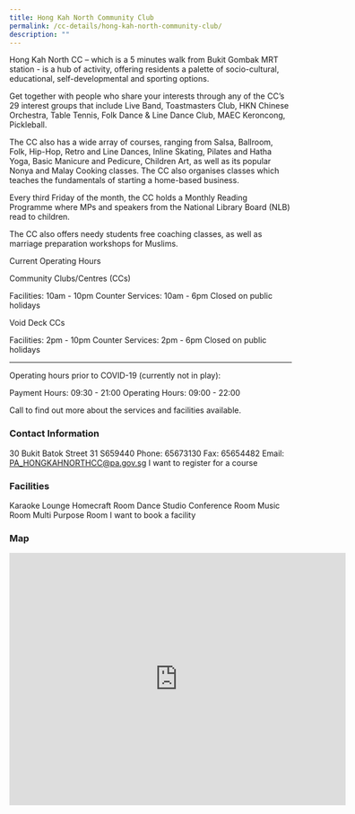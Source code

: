 ```yaml
---
title: Hong Kah North Community Club
permalink: /cc-details/hong-kah-north-community-club/
description: ""
---
```

Hong Kah North CC – which is a 5 minutes walk from Bukit Gombak MRT station - is a hub of activity, offering residents a palette of socio-cultural, educational, self-developmental and sporting options.

Get together with people who share your interests through any of the CC’s 29 interest groups that include Live Band, Toastmasters Club, HKN Chinese Orchestra, Table Tennis, Folk Dance & Line Dance Club, MAEC Keroncong, Pickleball.

The CC also has a wide array of courses, ranging from Salsa, Ballroom, Folk, Hip-Hop, Retro and Line Dances, Inline Skating, Pilates and Hatha Yoga, Basic Manicure and Pedicure, Children Art, as well as its popular Nonya and Malay Cooking classes. The CC also organises classes which teaches the fundamentals of starting a home-based business.

Every third Friday of the month, the CC holds a Monthly Reading Programme where MPs and speakers from the National Library Board (NLB) read to children.

The CC also offers needy students free coaching classes, as well as marriage preparation workshops for Muslims.

Current Operating Hours

Community Clubs/Centres (CCs)

Facilities: 10am - 10pm
Counter Services: 10am - 6pm
Closed on public holidays

Void Deck CCs

Facilities: 2pm - 10pm
Counter Services: 2pm - 6pm
Closed on public holidays

-------

Operating hours prior to COVID-19 (currently not in play):

Payment Hours: 09:30 - 21:00
Operating Hours: 09:00 - 22:00

Call to find out more about the services and facilities available.

### Contact Information
30 Bukit Batok Street 31 S659440
Phone: 65673130
Fax: 65654482
Email: PA_HONGKAHNORTHCC@pa.gov.sg
I want to register for a course

### Facilities
Karaoke Lounge
Homecraft Room
Dance Studio
Conference Room
Music Room
Multi Purpose Room
I want to book a facility

### Map
<iframe src="https://www.google.com/maps/embed?pb=!1m18!1m12!1m3!1d3988.6961402085394!2d103.7449783283827!3d1.358947058769667!2m3!1f0!2f0!3f0!3m2!1i1024!2i768!4f13.1!3m3!1m2!1s0x31da1036615fb567%3A0x1912133485d7058f!2s30%20Bukit%20Batok%20Street%2031%2C%20Singapore%20659440!5e0!3m2!1sen!2ssg!4v1661503442504!5m2!1sen!2ssg" width="600" height="450" style="border:0;" allowfullscreen="" loading="lazy" ></iframe>